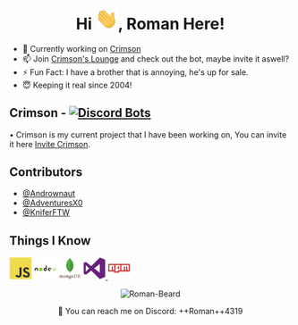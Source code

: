 <h1 align="center">Hi <img src="https://raw.githubusercontent.com/ABSphreak/ABSphreak/master/gifs/Hi.gif" width="40px" />, Roman Here!</h1>

- 🔭 Currently working on [Crimson](https://dsc.gg/invite-crimson)
- 📫 Join [Crimson's Lounge](https://discord.gg/DFZv2Zh) and check out the bot, maybe invite it aswell?
- ⚡ Fun Fact: I have a brother that is annoying, he's up for sale.
- 😇 Keeping it real since 2004!


## Crimson - [![Discord Bots](https://discordbots.org/api/widget/status/856656587719180298.svg)](https://discordbots.org/bot/856656587719180298)
• Crimson is my current project that I have been working on, You can invite it here [Invite Crimson](https://dsc.gg/invite-crimson).


## Contributors
- [@Andrownaut](https://github.com/Andrownaut)
- [@AdventuresX0](https://github.com/AdventuresX0)
- [@KniferFTW](https://github.com/KniferFTW)

## Things I Know
<p>
<a href="https://www.js.org/" target="_blank"> <img src="https://raw.githubusercontent.com/devicons/devicon/master/icons/javascript/javascript-original.svg" alt="javascript" width="40em" height="40em"/></a> 
<a href="https://www.nodejs.com/" target="_blank"> <img src="https://raw.githubusercontent.com/devicons/devicon/master/icons/nodejs/nodejs-original-wordmark.svg" alt="nodejs" width="40em" height="40em"/></a> 
<a href="https://www.mongodb.com/" target="_blank"> <img src="https://raw.githubusercontent.com/devicons/devicon/master/icons/mongodb/mongodb-original-wordmark.svg" alt="mongodb" width="40em" height="40em"/></a> 
<a href="https://www.visualstudio.com/" target="_blank"> <img src="https://raw.githubusercontent.com/devicons/devicon/master/icons/visualstudio/visualstudio-plain.svg" alt="VisualStudio" width="40em" height="40em"/> </a>
<a href="https://www.npmjs.org/" target="_blank"> <img src="https://raw.githubusercontent.com/devicons/devicon/master/icons/npm/npm-original-wordmark.svg" alt="NPM JS" width="40em" height="40em"/></a> 
</p>

<p align="center"> <img src="https://komarev.com/ghpvc/?username=Roman-Beard" alt="Roman-Beard" /> </p>
<p align="center">🔎 You can reach me on Discord: ++Roman++4319</p>

